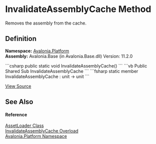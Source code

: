 # InvalidateAssemblyCache Method


Removes the assembly from the cache.



## Definition
**Namespace:** <a href="N_Avalonia_Platform">Avalonia.Platform</a>  
**Assembly:** Avalonia.Base (in Avalonia.Base.dll) Version: 11.2.0

<Tabs groupId="api-code-preview">
<TabItem value="csharp" label="C#">
```csharp
public static void InvalidateAssemblyCache()
```
</TabItem>
<TabItem value="vb" label="VB">
```vb
Public Shared Sub InvalidateAssemblyCache
```
</TabItem>
<TabItem value="fsharp" label="F#">
```fsharp
static member InvalidateAssemblyCache : unit -> unit 
```
</TabItem>
</Tabs>



<a href="https://github.com/AvaloniaUI/Avalonia/tree/master/src/Avalonia.Base/Platform/AssetLoader.cs#L40" title="View the source code">View Source</a>



## See Also


#### Reference
<a href="T_Avalonia_Platform_AssetLoader">AssetLoader Class</a>  
<a href="Overload_Avalonia_Platform_AssetLoader_InvalidateAssemblyCache">InvalidateAssemblyCache Overload</a>  
<a href="N_Avalonia_Platform">Avalonia.Platform Namespace</a>  

